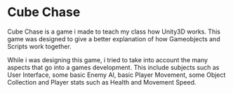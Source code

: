 # Cube Chase

Cube Chase is a game i made to teach my class how Unity3D works. 
This game was designed to give a better explanation of how Gameobjects and Scripts work together. 

While i was designing this game, i tried to take into account the many aspects that go into a games development. This include subjects such as User Interface, some basic Enemy AI, basic Player Movement, some Object Collection and Player stats such as Health and Movement Speed.
